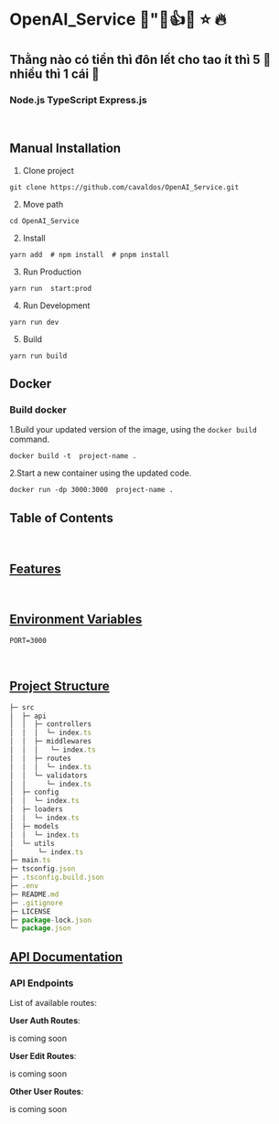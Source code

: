 # OpenAI_Service 🌈"💯👍💡 ⭐️ 🔥
## Thằng nào có tiền thì đôn lết cho tao  ít thì 5  🥚 nhiều thì 1 cái 🚀
### Node.js TypeScript Express.js

<br />

## Manual Installation

1. Clone project

```shell
git clone https://github.com/cavaldos/OpenAI_Service.git
```


2. Move path

```shell
cd OpenAI_Service
```
2. Install

```shell
yarn add  # npm install  # pnpm install
```

3. Run Production

```shell
yarn run  start:prod
```

4. Run Development

```shell
yarn run dev
```

5. Build

```shell
yarn run build
```

## Docker

### Build docker

1.Build your updated version of the image, using the `docker build` command.

```shell
docker build -t  project-name .
```

2.Start a new container using the updated code.

```shell
docker run -dp 3000:3000  project-name .

```

## Table of Contents

<br />

## [Features](#features)

<br />

## [Environment Variables](#environment-variables)

```shell
PORT=3000
```

<br />

## [Project Structure](#project-structure)

```js
├─ src
│  ├─ api
│  │  ├─ controllers
│  │  │  └─ index.ts
│  │  ├─ middlewares
│  │  │   └─ index.ts
│  │  ├─ routes
│  │  │  └─ index.ts
│  │  └─ validators
│  │     └─ index.ts
│  ├─ config
│  │  └─ index.ts
│  ├─ loaders
│  │  └─ index.ts
│  ├─ models
│  │  └─ index.ts
│  └─ utils
│      └─ index.ts
├─ main.ts
├─ tsconfig.json
├─ .tsconfig.build.json
├─ .env
├─ README.md
├─ .gitignore
├─ LICENSE
├─ package-lock.json
└─ package.json
```

## [API Documentation](#api-documentation)

### API Endpoints

List of available routes:

**User Auth Routes**:

is coming soon

**User Edit Routes**:

is coming soon

**Other User Routes**:

is coming soon

<br />
